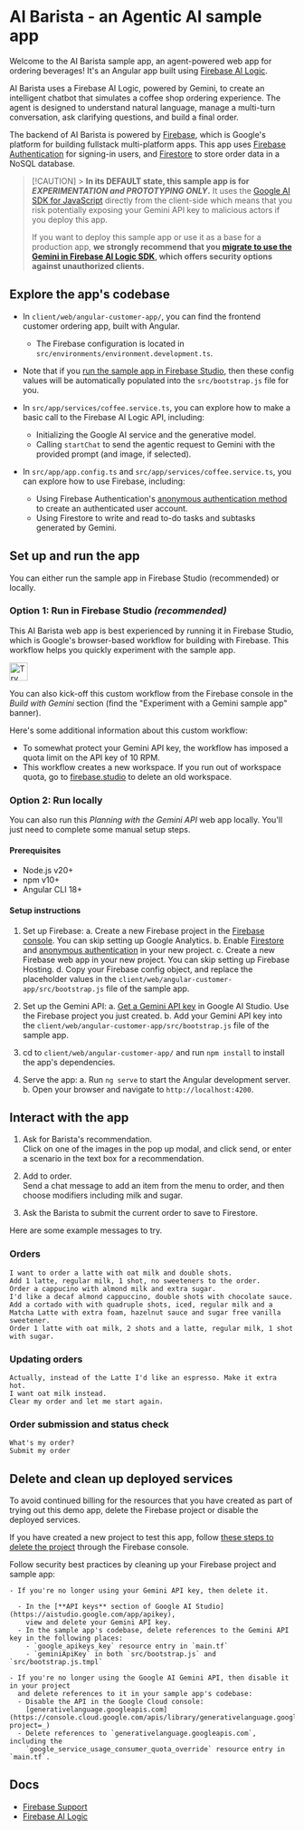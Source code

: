 # AI Barista - an Agentic AI sample app

Welcome to the AI Barista sample app, an agent-powered web app for ordering beverages! It's an Angular app built using [Firebase AI Logic](https://firebase.google.com/docs/ai-logic).

AI Barista uses a Firebase AI Logic, powered by Gemini, to create an intelligent chatbot that simulates a coffee shop ordering experience. The agent is designed to understand natural language, manage a multi-turn conversation, ask clarifying questions, and build a final order.

The backend of AI Barista is powered by [Firebase](https://firebase.google.com/), which is Google's platform for building fullstack multi-platform apps. This app uses [Firebase Authentication](https://firebase.google.com/products/auth) for signing-in users, and [Firestore](https://firebase.google.com/products/firestore) to store order data in a NoSQL database.

> [!CAUTION] > **In its DEFAULT state, this sample app is for _EXPERIMENTATION and PROTOTYPING ONLY_.**
> It uses the [Google AI SDK for JavaScript](https://ai.google.dev/gemini-api/docs/quickstart?lang=web)
> directly from the client-side which means that you risk potentially exposing your
> Gemini API key to malicious actors if you deploy this app.
>
> If you want to deploy this sample app or use it as a base for a production app,
> **we strongly recommend that you
> [migrate to use the Gemini in Firebase AI Logic SDK](https://firebase.google.com/docs/ai-logic),
> which offers security options against unauthorized clients.**

## Explore the app's codebase
- In `client/web/angular-customer-app/`, you can find the frontend customer ordering app, built with Angular.
    - The Firebase configuration is located in `src/environments/environment.development.ts`.
- Note that if you
  [run the sample app in Firebase Studio](https://github.com/FirebaseExtended/solution-ai-barista/blob/decafe/client/web/angular-customer-app/README.md#set-up-and-run-the-app),
  then these config values will be automatically populated into the `src/bootstrap.js` file for you.
- In `src/app/services/coffee.service.ts`, you can explore how to make a basic call to
  the Firebase AI Logic API, including:

  - Initializing the Google AI service and the generative model.
  - Calling `startChat` to send the agentic request to Gemini with the provided prompt
    (and image, if selected).
- In `src/app/app.config.ts` and `src/app/services/coffee.service.ts`, you can explore
  how to use Firebase, including:

  - Using Firebase Authentication's
    [anonymous authentication method](https://firebase.google.com/docs/auth/web/anonymous-auth)
    to create an authenticated user account.
  - Using Firestore to write and read to-do tasks and subtasks generated by Gemini.

## Set up and run the app

You can either run the sample app in Firebase Studio (recommended) or locally.

### Option 1: Run in Firebase Studio _(recommended)_
This AI Barista web app is best experienced by running it in Firebase Studio, which is Google's browser-based workflow for building with Firebase. This workflow helps you quickly experiment with the sample app.

<a href="https://studio.firebase.google.com/new?template=https://github.com/FirebaseExtended/solution-ai-barista/tree/decafe">
  <picture>
    <source
      media="(prefers-color-scheme: dark)"
      srcset="https://cdn.firebasestudio.dev/btn/try_dark_32.svg">
    <source
      media="(prefers-color-scheme: light)"
      srcset="https://cdn.firebasestudio.dev/btn/try_light_32.svg">
    <img
      height="32"
      alt="Try in Firebase Studio"
      src="https://cdn.firebasestudio.dev/btn/try_blue_32.svg">
  </picture>
</a>

You can also kick-off this custom workflow from the Firebase console in the
_Build with Gemini_ section (find the "Experiment with a Gemini sample app" banner).

Here's some additional information about this custom workflow:

- To somewhat protect your Gemini API key, the workflow has imposed a quota limit on the
  API key of 10 RPM.
- This workflow creates a new workspace. If you run out of workspace quota, go to
  [firebase.studio](https://firebase.studio/) to delete an old workspace.

### Option 2: Run locally

You can also run this _Planning with the Gemini API_ web app locally. You'll just need
to complete some manual setup steps.

#### Prerequisites

- Node.js v20+
- npm v10+
- Angular CLI 18+

#### Setup instructions

1.  Set up Firebase:
    a. Create a new Firebase project in the
    [Firebase console](https://console.firebase.google.com/).
    You can skip setting up Google Analytics.
    b. Enable [Firestore](https://console.firebase.google.com/u/0/project/_/firestore)
    and [anonymous authentication](https://console.firebase.google.com/u/0/project/_/authentication)
    in your new project.
    c. Create a new Firebase web app in your new project.
    You can skip setting up Firebase Hosting.
    d. Copy your Firebase config object, and replace the placeholder values in the
    `client/web/angular-customer-app/src/bootstrap.js` file of the sample app.

2.  Set up the Gemini API:
    a. [Get a Gemini API key](https://aistudio.google.com/app/apikey) in Google AI Studio.
    Use the Firebase project you just created.
    b. Add your Gemini API key into the `client/web/angular-customer-app/src/bootstrap.js` file of the sample app.

3.  cd to `client/web/angular-customer-app/` and run `npm install` to install the app's dependencies.

4.  Serve the app:
    a. Run `ng serve` to start the Angular development server.
    b. Open your browser and navigate to `http://localhost:4200`.

## Interact with the app

1.  Ask for Barista's recommendation.\
    Click on one of the images in the pop up modal, and click send, or enter a scenario in the text box for a recommendation.

2.  Add to order.\
    Send a chat message to add an item from the menu to order, and then choose modifiers including milk and sugar.

3.  Ask the Barista to submit the current order to save to Firestore.

Here are some example messages to try.

### Orders

```text
I want to order a latte with oat milk and double shots.
Add 1 latte, regular milk, 1 shot, no sweeteners to the order.
Order a cappucino with almond milk and extra sugar.
I'd like a decaf almond cappuccino, double shots with chocolate sauce.
Add a cortado with with quadruple shots, iced, regular milk and a Matcha Latte with extra foam, hazelnut sauce and sugar free vanilla sweetener.
Order 1 latte with oat milk, 2 shots and a latte, regular milk, 1 shot with sugar.
```

### Updating orders

```text
Actually, instead of the Latte I'd like an espresso. Make it extra hot.
I want oat milk instead.
Clear my order and let me start again.
```

### Order submission and status check

```text
What's my order?
Submit my order
```
## Delete and clean up deployed services

To avoid continued billing for the resources that you have created as part of trying out this demo app, delete the Firebase project or disable the deployed services.

If you have created a new project to test this app, follow [these steps to delete the project](https://support.google.com/firebase/answer/9137886?hl=en) through the Firebase console.

Follow security best practices by cleaning up your Firebase project and sample app:

    - If you're no longer using your Gemini API key, then delete it.

      - In the [**API keys** section of Google AI Studio](https://aistudio.google.com/app/apikey),
        view and delete your Gemini API key.
      - In the sample app's codebase, delete references to the Gemini API key in the following places:
        - `google_apikeys_key` resource entry in `main.tf`
        - `geminiApiKey` in both `src/bootstrap.js` and `src/bootstrap.js.tmpl`

    - If you're no longer using the Google AI Gemini API, then disable it in your project
      and delete references to it in your sample app's codebase:
      - Disable the API in the Google Cloud console:
        [generativelanguage.googleapis.com](https://console.cloud.google.com/apis/library/generativelanguage.googleapis.com?project=_)
      - Delete references to `generativelanguage.googleapis.com`, including the
        `google_service_usage_consumer_quota_override` resource entry in `main.tf`.

## Docs

- [Firebase Support](https://firebase.google.com/support)
- [Firebase AI Logic](https://firebase.google.com/docs/ai-logic)
